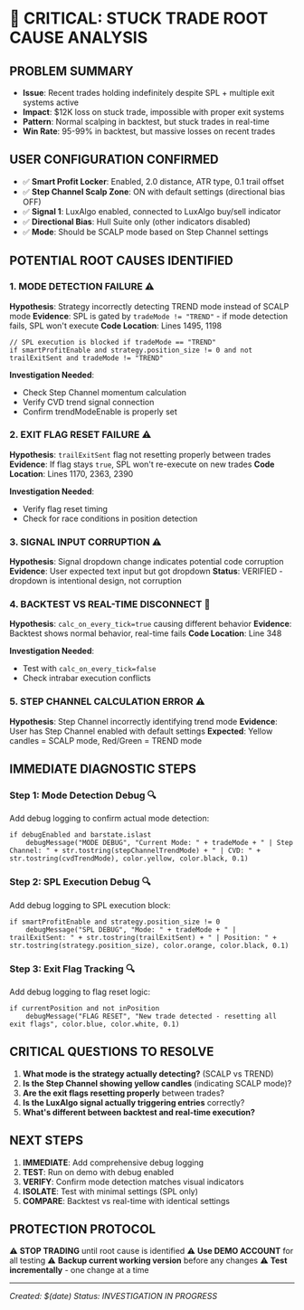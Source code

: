 # 🚨 CRITICAL: STUCK TRADE ROOT CAUSE ANALYSIS

## **PROBLEM SUMMARY**
- **Issue**: Recent trades holding indefinitely despite SPL + multiple exit systems active
- **Impact**: $12K loss on stuck trade, impossible with proper exit systems
- **Pattern**: Normal scalping in backtest, but stuck trades in real-time
- **Win Rate**: 95-99% in backtest, but massive losses on recent trades

## **USER CONFIGURATION CONFIRMED**
- ✅ **Smart Profit Locker**: Enabled, 2.0 distance, ATR type, 0.1 trail offset
- ✅ **Step Channel Scalp Zone**: ON with default settings (directional bias OFF)
- ✅ **Signal 1**: LuxAlgo enabled, connected to LuxAlgo buy/sell indicator
- ✅ **Directional Bias**: Hull Suite only (other indicators disabled)
- ✅ **Mode**: Should be SCALP mode based on Step Channel settings

## **POTENTIAL ROOT CAUSES IDENTIFIED**

### **1. MODE DETECTION FAILURE** ⚠️
**Hypothesis**: Strategy incorrectly detecting TREND mode instead of SCALP mode
**Evidence**: SPL is gated by `tradeMode != "TREND"` - if mode detection fails, SPL won't execute
**Code Location**: Lines 1495, 1198

```pinescript
// SPL execution is blocked if tradeMode == "TREND"
if smartProfitEnable and strategy.position_size != 0 and not trailExitSent and tradeMode != "TREND"
```

**Investigation Needed**:
- Check Step Channel momentum calculation
- Verify CVD trend signal connection
- Confirm trendModeEnable is properly set

### **2. EXIT FLAG RESET FAILURE** ⚠️
**Hypothesis**: `trailExitSent` flag not resetting properly between trades
**Evidence**: If flag stays `true`, SPL won't re-execute on new trades
**Code Location**: Lines 1170, 2363, 2390

**Investigation Needed**:
- Verify flag reset timing
- Check for race conditions in position detection

### **3. SIGNAL INPUT CORRUPTION** ⚠️
**Hypothesis**: Signal dropdown change indicates potential code corruption
**Evidence**: User expected text input but got dropdown
**Status**: VERIFIED - dropdown is intentional design, not corruption

### **4. BACKTEST VS REAL-TIME DISCONNECT** 🚨
**Hypothesis**: `calc_on_every_tick=true` causing different behavior
**Evidence**: Backtest shows normal behavior, real-time fails
**Code Location**: Line 348

**Investigation Needed**:
- Test with `calc_on_every_tick=false`
- Check intrabar execution conflicts

### **5. STEP CHANNEL CALCULATION ERROR** ⚠️
**Hypothesis**: Step Channel incorrectly identifying trend mode
**Evidence**: User has Step Channel enabled with default settings
**Expected**: Yellow candles = SCALP mode, Red/Green = TREND mode

## **IMMEDIATE DIAGNOSTIC STEPS**

### **Step 1: Mode Detection Debug** 🔍
Add debug logging to confirm actual mode detection:
```pinescript
if debugEnabled and barstate.islast
    debugMessage("MODE DEBUG", "Current Mode: " + tradeMode + " | Step Channel: " + str.tostring(stepChannelTrendMode) + " | CVD: " + str.tostring(cvdTrendMode), color.yellow, color.black, 0.1)
```

### **Step 2: SPL Execution Debug** 🔍
Add debug logging to SPL execution block:
```pinescript
if smartProfitEnable and strategy.position_size != 0
    debugMessage("SPL DEBUG", "Mode: " + tradeMode + " | trailExitSent: " + str.tostring(trailExitSent) + " | Position: " + str.tostring(strategy.position_size), color.orange, color.black, 0.1)
```

### **Step 3: Exit Flag Tracking** 🔍
Add debug logging to flag reset logic:
```pinescript
if currentPosition and not inPosition
    debugMessage("FLAG RESET", "New trade detected - resetting all exit flags", color.blue, color.white, 0.1)
```

## **CRITICAL QUESTIONS TO RESOLVE**

1. **What mode is the strategy actually detecting?** (SCALP vs TREND)
2. **Is the Step Channel showing yellow candles** (indicating SCALP mode)?
3. **Are the exit flags resetting properly** between trades?
4. **Is the LuxAlgo signal actually triggering entries** correctly?
5. **What's different between backtest and real-time execution?**

## **NEXT STEPS**

1. **IMMEDIATE**: Add comprehensive debug logging
2. **TEST**: Run on demo with debug enabled
3. **VERIFY**: Confirm mode detection matches visual indicators
4. **ISOLATE**: Test with minimal settings (SPL only)
5. **COMPARE**: Backtest vs real-time with identical settings

## **PROTECTION PROTOCOL**

⚠️ **STOP TRADING** until root cause is identified
⚠️ **Use DEMO ACCOUNT** for all testing
⚠️ **Backup current working version** before any changes
⚠️ **Test incrementally** - one change at a time

---
*Created: $(date)*
*Status: INVESTIGATION IN PROGRESS*